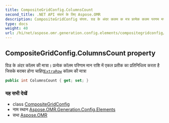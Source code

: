 ```yaml
---
title: CompositeGridConfig.ColumnsCount
second_title: .NET API संदर्भ के लिए Aspose.OMR
description: CompositeGridConfig संपत्त. ग्रड के अंदर कलम क मत्र प्रत्येक कलम परणम मन रश में एकल प्रतक क प्रतनधत्व करत है जसके बरबर हन चहएExtraRow कलम क मत्र
type: docs
weight: 40
url: /hi/net/aspose.omr.generation.config.elements/compositegridconfig/columnscount/
---
```

## CompositeGridConfig.ColumnsCount property

ग्रिड के अंदर कॉलम की मात्रा। प्रत्येक कॉलम परिणाम मान राशि में एकल प्रतीक का प्रतिनिधित्व करता है जिसके बराबर होना चाहिए[`ExtraRow`](../extrarow/) कॉलम की मात्रा

```csharp
public int ColumnsCount { get; set; }
```

### यह सभी देखें

* class [CompositeGridConfig](../)
* नाम स्थान [Aspose.OMR.Generation.Config.Elements](../../compositegridconfig/)
* सभा [Aspose.OMR](../../../)


